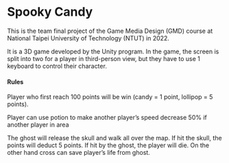 <H1>Spooky Candy</H1>
<p>This is the team final project of the Game Media Design (GMD) course at National Taipei University of Technology (NTUT) in 2022.</p>
<p>It is a 3D game developed by the Unity program. In the game, the screen is split into two for a player in third-person view, but they have to use 1 keyboard to control their character.</p>

<H4>Rules</H4>
<p>Player who first reach 100 points will be win (candy = 1 point, lollipop = 5 points).
<p>Player can use potion to make another player’s speed decrease 50% if another player in area</p>
<p>The ghost will release the skull and walk all over the map. If hit the skull, the points will deduct 5 points. If hit by the ghost, the player will die. On the other hand cross can save player’s life from ghost.</p>
